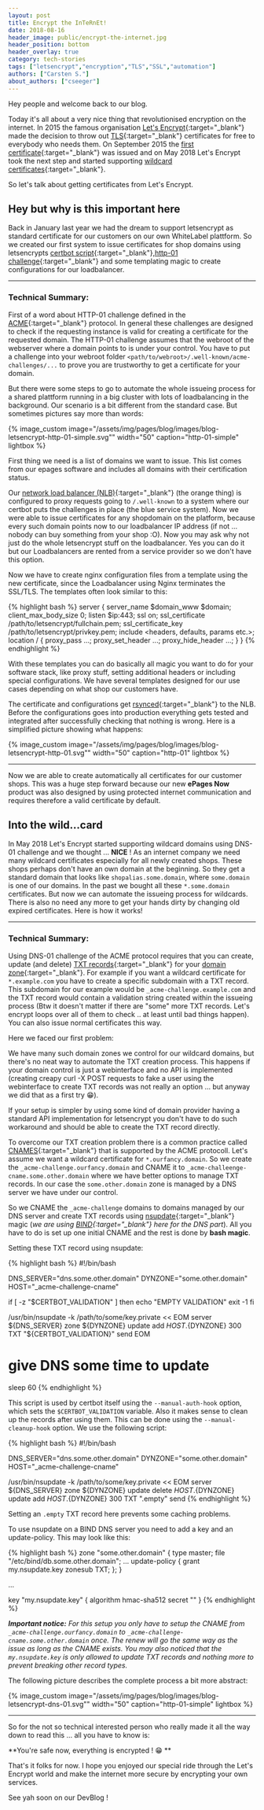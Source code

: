 ```yaml
---
layout: post
title: Encrypt the InTeRnEt!
date: 2018-08-16
header_image: public/encrypt-the-internet.jpg
header_position: bottom
header_overlay: true
category: tech-stories
tags: ["letsencrypt","encryption","TLS","SSL","automation"]
authors: ["Carsten S."]
about_authors: ["cseeger"]
---
```


Hey people and welcome back to our blog.

Today it's all about a very nice thing that revolutionised encryption on the internet. 
In 2015 the famous organisation [Let's Encrypt](https://letsencrypt.org/){:target="_blank"} made the decision to throw out [TLS](https://de.wikipedia.org/wiki/Transport_Layer_Security){:target="_blank"} certificates for free to everybody who needs them. On September 2015 the [first certificate](https://letsencrypt.org/2015/09/14/our-first-cert.html){:target="_blank"} was issued and on May 2018 Let's Encrypt took the next step and started supporting [wildcard certificates](https://community.letsencrypt.org/t/acme-v2-and-wildcard-certificate-support-is-live/55579){:target="_blank"}.

So let's talk about getting certificates from Let's Encrypt.

## Hey but why is this important here

Back in January last year we had the dream to support letsencrypt as standard certificate for our customers on our own WhiteLabel plattform. 
So we created our first system to issue certificates for shop domains using letsencrypts [certbot script](https://certbot.eff.org/){:target="_blank"},[http-01 challenge](http://letsencrypt.readthedocs.io/en/latest/challenges.html){:target="_blank"} and some templating magic to create configurations for our loadbalancer.

---

### Technical Summary:

First of a word about HTTP-01 challenge defined in the [ACME](https://github.com/ietf-wg-acme/acme/){:target="_blank"} protocol. 
In general these challenges are designed to check if the requesting instance is valid for creating a certificate for the requested domain. The HTTP-01 challenge assumes that the webroot of the webserver where a domain points to is under your control. 
You have to put a challenge into your webroot folder `<path/to/webroot>/.well-known/acme-challenges/...` to prove you are trustworthy to get a certificate for your domain.

But there were some steps to go to automate the whole issueing process for a shared plattform running in a big cluster with lots of loadbalancing in the background. 
Our scenario is a bit different from the standard case. But sometimes pictures say more than words:

{% image_custom image="/assets/img/pages/blog/images/blog-letsencrypt-http-01-simple.svg"" width="50" caption="http-01-simple" lightbox %}

First thing we need is a list of domains we want to issue. 
This list comes from our epages software and includes all domains with their certification status.

Our [network load balancer (NLB)](https://www.nginx.com/){:target="_blank"} (the orange thing) is configured to proxy requests going to `/.well-known` to a system where our certbot puts the challenges in place (the blue service system). 
Now we were able to issue certificates for any shopdomain on the platform, because every such domain points now to our loadbalancer IP address (if not ... nobody can buy something from your shop :O).
Now you may ask why not just do the whole letsencrypt stuff on the loadbalancer. 
Yes you can do it but our Loadbalancers are rented from a service provider so we don't have this option.

Now we have to create nginx configuration files from a template using the new certificate, since the Loadbalancer using Nginx terminates the SSL/TLS. 
The templates often look similar to this:

{% highlight bash %}
server {
        server_name $domain_www $domain;
        client_max_body_size 0;
        listen $ip:443;
        ssl on;
        ssl_certificate     /path/to/letsencrypt/fullchain.pem;
        ssl_certificate_key /path/to/letsencrypt/privkey.pem;
        include <headers, defaults, params etc.>;
        location / {
                proxy_pass ...;
                proxy_set_header ...;
                proxy_hide_header ...;
        }
}
{% endhighlight %}

With these templates you can do basically all magic you want to do for your software stack, like proxy stuff, setting additional headers or including special configurations. 
We have several templates designed for our use cases depending on what shop our customers have.

The certificate and configurations get [rsynced](https://en.wikipedia.org/wiki/Rsync){:target="_blank"} to the NLB. 
Before the configurations goes into production everything gets tested and integrated after successfully checking that nothing is wrong. 
Here is a simplified picture showing what happens:

{% image_custom image="/assets/img/pages/blog/images/blog-letsencrypt-http-01.svg"" width="50" caption="http-01" lightbox %}

---

Now we are able to create automatically all certificates for our customer shops. 
This was a huge step forward because our new **ePages Now** product was also designed by using protected internet communication and requires therefore a valid certificate by default.

## Into the wild...card

In May 2018 Let's Encrypt started supporting wildcard domains using DNS-01 challenge and we thought ... **NICE** ! 
As an internet company we need many wildcard certificates especially for all newly created shops. 
These shops perhaps don't have an own domain at the beginning. 
So they get a standard domain that looks like `shopalias.some.domain`, where `some.domain` is one of our domains. 
In the past we bought all these `*.some.domain` certificates. 
But now we can automate the issueing process for wildcards. 
There is also no need any more to get your hands dirty by changing old expired certificates. 
Here is how it works!

---

### Technical Summary:

Using DNS-01 challenge of the ACME protocol requires that you can create, update (and delete) [TXT records](https://en.wikipedia.org/wiki/TXT_record){:target="_blank"} for your [domain zone](https://en.wikipedia.org/wiki/Domain_Name_System){:target="_blank"}. 
For example if you want a wildcard certificate for `*.example.com` you have to create a specific subdomain with a TXT record. 
This subdomain for our example would be `_acme-challenge.example.com` and the TXT record would contain a validation string created within the issueing process 
(Btw it doesn't matter if there are "some" more TXT records. Let's encrypt loops over all of them to check .. at least until bad things happen). 
You can also issue normal certificates this way.

Here we faced our first problem: 

We have many such domain zones we control for our wildcard domains, but there's no neat way to automate the TXT creation process. 
This happens if your domain control is just a webinterface and no API is implemented (creating creapy curl -X POST requests to fake a user using the webinterface to create TXT records was not really an option ... but anyway we did that as a first try  😁).

If your setup is simpler by using some kind of domain provider having a standard API implementation for letsencrypt you don't have to do such workaround and should be able to create the TXT record directly.

To overcome our TXT creation problem there is a common practice called [CNAMES](https://en.wikipedia.org/wiki/CNAME_record){:target="_blank"} that is supported by the ACME protocoll. 
Let's assume we want a wildcard certificate for `*.ourfancy.domain`. 
So we create the `_acme-challenge.ourfancy.domain` and CNAME it to `_acme-challeenge-cname.some.other.domain` where we have better options to manage TXT records. 
In our case the `some.other.domain` zone is managed by a DNS server we have under our control.

So we CNAME the `_acme-challenge` domains to domains managed by our DNS server and create TXT records using [nsupdate](https://en.wikipedia.org/wiki/Nsupdate){:target="_blank"} magic (*we are using [BIND](https://wikipedia.org/wiki/BIND){:target="_blank"} here for the DNS part*). 
All you have to do is set up one initial CNAME and the rest is done by **bash magic**.

Setting these TXT record using nsupdate:

{% highlight bash %}
#!/bin/bash

DNS_SERVER="dns.some.other.domain"
DYNZONE="some.other.domain"
HOST="_acme-challenge-cname"

if [ -z "$CERTBOT_VALIDATION" ]
then
echo "EMPTY VALIDATION"
exit -1
fi

/usr/bin/nsupdate -k /path/to/some/key.private << EOM
server ${DNS_SERVER}
zone ${DYNZONE}
update add ${HOST}.${DYNZONE} 300 TXT "${CERTBOT_VALIDATION}"
send
EOM
# give DNS some time to update
sleep 60
{% endhighlight %}

This script is used by certbot itself using the `--manual-auth-hook` option, which sets the `$CERTBOT_VALIDATION` variable. 
Also it makes sense to clean up the records after using them. 
This can be done using the `--manual-cleanup-hook` option. 
We use the following script:

{% highlight bash %}
#!/bin/bash

DNS_SERVER="dns.some.other.domain"
DYNZONE="some.other.domain"
HOST="_acme-challenge-cname"

/usr/bin/nsupdate -k /path/to/some/key.private << EOM
server ${DNS_SERVER}
zone ${DYNZONE}
update delete ${HOST}.${DYNZONE}
update add ${HOST}.${DYNZONE} 300 TXT ".empty"
send
{% endhighlight %}

Setting an `.empty` TXT record here prevents some caching problems.

To use nsupdate on a BIND DNS server you need to add a key and an update-policy. 
This may look like this:

{% highlight bash %}
zone "some.other.domain" {
        type master;
        file "/etc/bind/db.some.other.domain";
        ...
        update-policy { grant my.nsupdate.key zonesub TXT; };
}

...

key "my.nsupdate.key" {
        algorithm hmac-sha512
        secret "<some weird characters come up here>"
}
{% endhighlight %}

_**Important notice:** 
For this setup you only have to setup the CNAME from `_acme-challenge.ourfancy.domain` to `_acme-challenge-cname.some.other.domain` once. 
The renew will go the same way as the issue as long as the CNAME exists. 
You may also noticed that the `my.nsupdate.key` is only allowed to update TXT records and nothing more to prevent breaking other record types._

The following picture describes the complete process a bit more abstract:

{% image_custom image="/assets/img/pages/blog/images/blog-letsencrypt-dns-01.svg"" width="50" caption="http-01-simple" lightbox %}

---

So for the not so technical interested person who really made it all the way down to read this ... all you have to know is:

**You're safe now, everything is encrypted ! 😁 **

That's it folks for now. 
I hope you enjoyed our special ride through the Let's Encrypt world and make the internet more secure by encrypting your own services.

See yah soon on our DevBlog !

